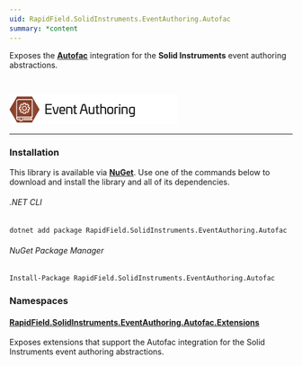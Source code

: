 ```yaml
---
uid: RapidField.SolidInstruments.EventAuthoring.Autofac
summary: *content
---
```


<!--
Copyright (c) RapidField LLC. Licensed under the MIT License. See LICENSE.txt in the project root for license information.
-->

Exposes the [**Autofac**](https://autofac.org/) integration for the **Solid Instruments** event authoring abstractions.

<br />

![Event Authoring label](../images/Label.EventAuthoring.300w.png)
- - -

### Installation

This library is available via [**NuGet**](https://docs.microsoft.com/en-us/nuget/quickstart/install-and-use-a-package-in-visual-studio). Use one of the commands below to download and install the library and all of its dependencies.

###### .NET CLI

```shell
dotnet add package RapidField.SolidInstruments.EventAuthoring.Autofac
```

###### NuGet Package Manager

```shell
Install-Package RapidField.SolidInstruments.EventAuthoring.Autofac
```

### Namespaces

#### [RapidField.SolidInstruments.EventAuthoring.Autofac.Extensions](https://www.solidinstruments.com/api/RapidField.SolidInstruments.EventAuthoring.Autofac.Extensions.html)

<section>
Exposes extensions that support the Autofac integration for the Solid Instruments event authoring abstractions.
</section>